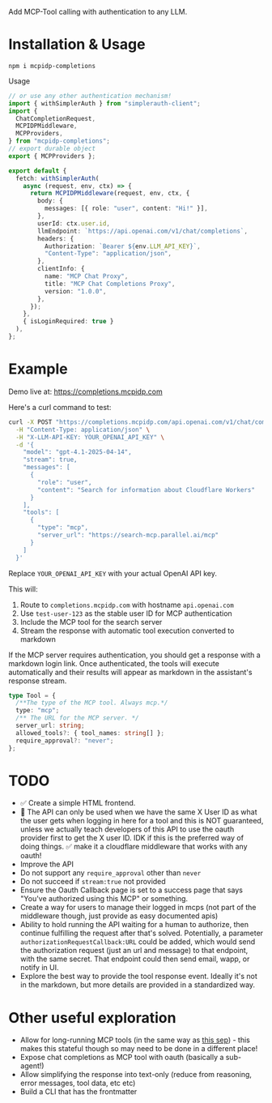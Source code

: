 Add MCP-Tool calling with authentication to any LLM.

# Installation & Usage

```
npm i mcpidp-completions
```

Usage

```ts
// or use any other authentication mechanism!
import { withSimplerAuth } from "simplerauth-client";
import {
  ChatCompletionRequest,
  MCPIDPMiddleware,
  MCPProviders,
} from "mcpidp-completions";
// export durable object
export { MCPProviders };

export default {
  fetch: withSimplerAuth(
    async (request, env, ctx) => {
      return MCPIDPMiddleware(request, env, ctx, {
        body: {
          messages: [{ role: "user", content: "Hi!" }],
        },
        userId: ctx.user.id,
        llmEndpoint: `https://api.openai.com/v1/chat/completions`,
        headers: {
          Authorization: `Bearer ${env.LLM_API_KEY}`,
          "Content-Type": "application/json",
        },
        clientInfo: {
          name: "MCP Chat Proxy",
          title: "MCP Chat Completions Proxy",
          version: "1.0.0",
        },
      });
    },
    { isLoginRequired: true }
  ),
};
```

# Example

Demo live at: https://completions.mcpidp.com

Here's a curl command to test:

```bash
curl -X POST "https://completions.mcpidp.com/api.openai.com/v1/chat/completions" \
  -H "Content-Type: application/json" \
  -H "X-LLM-API-KEY: YOUR_OPENAI_API_KEY" \
  -d '{
    "model": "gpt-4.1-2025-04-14",
    "stream": true,
    "messages": [
      {
        "role": "user",
        "content": "Search for information about Cloudflare Workers"
      }
    ],
    "tools": [
      {
        "type": "mcp",
        "server_url": "https://search-mcp.parallel.ai/mcp"
      }
    ]
  }'
```

Replace `YOUR_OPENAI_API_KEY` with your actual OpenAI API key.

This will:

1. Route to `completions.mcpidp.com` with hostname `api.openai.com`
2. Use `test-user-123` as the stable user ID for MCP authentication
3. Include the MCP tool for the search server
4. Stream the response with automatic tool execution converted to markdown

If the MCP server requires authentication, you should get a response with a markdown login link. Once authenticated, the tools will execute automatically and their results will appear as markdown in the assistant's response stream.

```ts
type Tool = {
  /**The type of the MCP tool. Always mcp.*/
  type: "mcp";
  /** The URL for the MCP server. */
  server_url: string;
  allowed_tools?: { tool_names: string[] };
  require_approval?: "never";
};
```

# TODO

- ✅ Create a simple HTML frontend.
- 🤔 The API can only be used when we have the same X User ID as what the user gets when logging in here for a tool and this is NOT guaranteed, unless we actually teach developers of this API to use the oauth provider first to get the X user ID. IDK if this is the preferred way of doing things. ✅ make it a cloudflare middleware that works with any oauth!
- Improve the API
- Do not support any `require_approval` other than `never`
- Do not succeed if `stream:true` not provided
- Ensure the Oauth Callback page is set to a success page that says "You've authorized using this MCP" or something.
- Create a way for users to manage their logged in mcps (not part of the middleware though, just provide as easy documented apis)
- Ability to hold running the API waiting for a human to authorize, then continue fulfilling the request after that's solved. Potentially, a parameter `authorizationRequestCallback:URL` could be added, which would send the authorization request (just an url and message) to that endpoint, with the same secret. That endpoint could then send email, wapp, or notify in UI.
- Explore the best way to provide the tool response event. Ideally it's not in the markdown, but more details are provided in a standardized way.

# Other useful exploration

- Allow for long-running MCP tools (in the same way as [this sep](https://github.com/modelcontextprotocol/modelcontextprotocol/issues/1391)) - this makes this stateful though so may need to be done in a different place!
- Expose chat completions as MCP tool with oauth (basically a sub-agent!)
- Allow simplifying the response into text-only (reduce from reasoning, error messages, tool data, etc etc)
- Build a CLI that has the frontmatter
